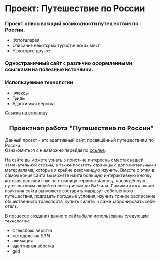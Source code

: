 # Проект: Путешествие по России

### Проект описывающий возможности путешествий по России.
* Фотогалерея
* Описание некоторых туристических мест
* Некоторое другое

### Одностраничный сайт с различно оформленными ссылками на полезные источники.

### Используемые технологии
* Флексы
* Гриды
* Адаптивная вёрстка

[Ссылка на страницу](https://sergeevpavel4696.github.io/russian-travel/)



<h2 align="center">Проектная работа "Путешествие по России"</h2>  

Данный проект - это адаптивный сайт, посвящённый путешествиям по России.  
Ознакомиться с ним можно перейдя по [ссылке](https://e-zybkin.github.io/russian-travel/index.html).

На сайте вы можете узнать о поистине интересных местах нашей замечательной страны, а также посетить страницы с дополнительными материалами, которые я крайне рекомендую изучить. Вместе с этим в самом конце сайта вы можете найти большую интерактивную кнопку, которая направит вас на страницу сервиса stampsy, посвящённую путешествиям людей на электричках до Байкала. Помимо этого после изучения сайта вы можете составить маршрут собственного путешествия, подгадать погодные условия, изучить точное расписание общественного транспорта, купить билеты и даже забронировать себе отель.  

В процессе создания данного сайта были использованы следующие технологии:  
- флексбокс вёрстка  
- методология БЭМ  
- анимации  
- адаптивная вёрстка  
- grid  
